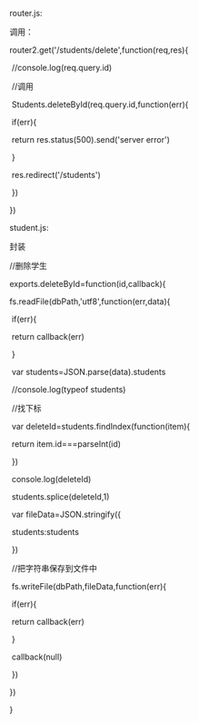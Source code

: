 router.js:

调用：

router2.get('/students/delete',function(req,res){

​    //console.log(req.query.id)

​    //调用

​    Students.deleteById(req.query.id,function(err){

​        if(err){

​            return res.status(500).send('server error')

​        }

​        res.redirect('/students')

​    })

})





student.js:

封装

//删除学生

exports.deleteById=function(id,callback){

  fs.readFile(dbPath,'utf8',function(err,data){

​    if(err){

​      return callback(err)

​    }

​    var students=JSON.parse(data).students

​    //console.log(typeof students)

​    //找下标

​    var deleteId=students.findIndex(function(item){

​      return item.id===parseInt(id)

​    })

​    console.log(deleteId)

​    students.splice(deleteId,1)

​    var fileData=JSON.stringify({

​      students:students

​    })

​    //把字符串保存到文件中

​    fs.writeFile(dbPath,fileData,function(err){

​      if(err){

​        return callback(err)

​      }

​      callback(null)

​    })

  })

}
